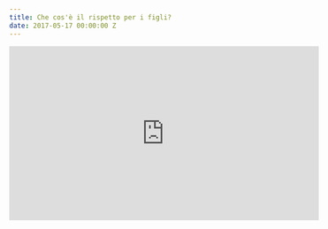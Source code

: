 ```yaml
---
title: Che cos'è il rispetto per i figli?
date: 2017-05-17 00:00:00 Z
---
```


<div class="videoWrapper">
<iframe src="https://www.facebook.com/plugins/video.php?href=https%3A%2F%2Fwww.facebook.com%2Fcaffedellemamme%2Fvideos%2F1193354720773843%2F&show_text=0&width=560" width="560" height="315" style="border:none;overflow:hidden" scrolling="no" frameborder="0" allowTransparency="true" allowFullScreen="true"></iframe>
</div>


